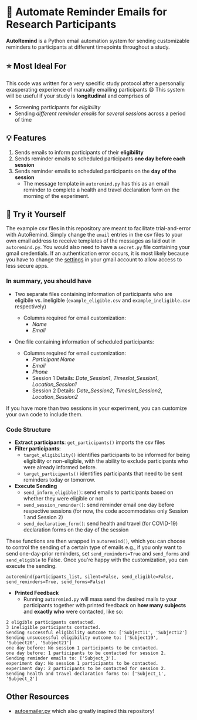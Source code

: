 # :e-mail: Automate Reminder Emails for Research Participants

**AutoRemind** is a Python email automation system for sending customizable reminders to participants at different timepoints throughout a study.

## :star: Most Ideal For
This code was written for a very specific study protocol after a personally exasperating experience of manually emailing participants :smile:
This system will be useful if your study is **longitudinal** and comprises of
- Screening participants for *eligibility*
- Sending *different reminder emails* for *several sessions* across a period of time

## :bulb: Features
1) Sends emails to inform participants of their **eligibility**
2) Sends reminder emails to scheduled participants **one day before each session**
3) Sends reminder emails to scheduled participants on the **day of the session**
   - The message template in `autoremind.py` has this as an email reminder to complete a health and travel declaration form on the morning of the experiment.

## :tada: Try it Yourself 
The example csv files in this repository are meant to facilitate trial-and-error with AutoRemind. Simply change the `email` entries in the csv files to your own email address to receive templates of the messages as laid out in `autoremind.py`. You would also need to have a `secret.py` file containing your gmail credentials. If an authentication error occurs, it is most likely because you have to change the [settings](https://myaccount.google.com/u/1/lesssecureapps?pageId=none) in your gmail account to allow access to less secure apps.

### In summary, you should have
- Two separate files containing information of participants who are eligibile vs. ineligible (`example_eligible.csv` and `example_ineligible.csv` respectively)
  - Columns required for email customization:
    - *Name*
    - *Email*
 
- One file containing information of scheduled participants:
  - Columns required for email customization:
    - *Participant Name*
    - *Email*
    - *Phone*
    - Session 1 Details: *Date_Session1*, *Timeslot_Session1*, *Location_Session1*
    - Session 2 Details: *Date_Session2*, *Timeslot_Session2*, *Location_Session2*

If you have more than two sessions in your experiment, you can customize your own code to include them.

### Code Structure

- **Extract participants**: `get_participants()` imports the csv files 
- **Filter participants**:
  - `target_eligibility()` identifies participants to be informed for being eligibility or non-eligible, with the ability to exclude participants who were already informed before.
  - `target_participants()` identifies participants that need to be sent reminders today or tomorrow.
- **Execute Sending**
  - `send_inform_eligible()`: send emails to participants based on whether they were eligible or not 
  - `send_session_reminder()`: send reminder email one day before respective sessions (for now, the code accommodates only Session 1 and Session 2)
  - `send_declaration_form()`: send health and travel (for COVID-19) declaration forms on the day of the session
 
These functions are then wrapped in `autoremind()`, which you can choose to control the sending of a certain type of emails e.g., if you only want to send one-day-prior reminders, set `send_reminders=True` and `send_forms` and `send_eligible` to False. Once you're happy with the customization, you can execute the sending.
```
autoremind(participants_list, silent=False, send_eligible=False, send_reminders=True, send_forms=False)
```  

- **Printed Feedback**
  - Running `autoremind.py` will mass send the desired mails to your participants together with printed feedback on **how many subjects** and **exactly who** were contacted, like so:
```
2 eligible participants contacted.
3 ineligible participants contacted.
Sending successful eligibility outcome to: ['Subject11', 'Subject12']
Sending unsuccessful eligibility outcome to: ['Subject19', 'Subject20', 'Subject21']
one day before: No session 1 participants to be contacted.
one day before: 1 participants to be contacted for session 2.
Sending reminder emails to: ['Subject_3'].
experiment day: No session 1 participants to be contacted.
experiment day: 2 participants to be contacted for session 2.
Sending health and travel declaration forms to: ['Subject_1', 'Subject_2']
```

## Other Resources
- [autoemailer.py](https://github.com/colinquirk/autoemailer/) which also greatly inspired this repository!


